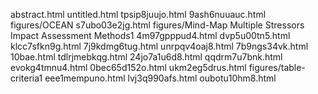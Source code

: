 abstract.html
untitled.html
tpsip8juujo.html
9ash6nuuauc.html
figures/OCEAN
s7ubo03e2jg.html
figures/Mind-Map Multiple Stressors Impact Assessment Methods1
4m97gpppud4.html
dvp5u00tn5.html
klcc7sfkn9g.html
7j9kdmg6tug.html
unrpqv4oaj8.html
7b9ngs34vk.html
10bae.html
tdlrjmebkqg.html
24jo7a1u6d8.html
qqdrm7u7bnk.html
evokg4tmnu4.html
0bec65d152o.html
ukm2eg5drus.html
figures/table-criteria1
eee1mempuno.html
lvj3q990afs.html
oubotu10hm8.html